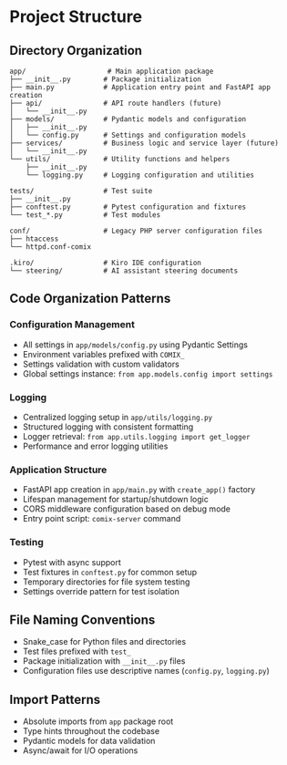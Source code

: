 # Project Structure

## Directory Organization

```
app/                    # Main application package
├── __init__.py        # Package initialization
├── main.py            # Application entry point and FastAPI app creation
├── api/               # API route handlers (future)
│   └── __init__.py
├── models/            # Pydantic models and configuration
│   ├── __init__.py
│   └── config.py      # Settings and configuration models
├── services/          # Business logic and service layer (future)
│   └── __init__.py
└── utils/             # Utility functions and helpers
    ├── __init__.py
    └── logging.py     # Logging configuration and utilities

tests/                 # Test suite
├── __init__.py
├── conftest.py        # Pytest configuration and fixtures
└── test_*.py          # Test modules

conf/                  # Legacy PHP server configuration files
├── htaccess
└── httpd.conf-comix

.kiro/                 # Kiro IDE configuration
└── steering/          # AI assistant steering documents
```

## Code Organization Patterns

### Configuration Management
- All settings in `app/models/config.py` using Pydantic Settings
- Environment variables prefixed with `COMIX_`
- Settings validation with custom validators
- Global settings instance: `from app.models.config import settings`

### Logging
- Centralized logging setup in `app/utils/logging.py`
- Structured logging with consistent formatting
- Logger retrieval: `from app.utils.logging import get_logger`
- Performance and error logging utilities

### Application Structure
- FastAPI app creation in `app/main.py` with `create_app()` factory
- Lifespan management for startup/shutdown logic
- CORS middleware configuration based on debug mode
- Entry point script: `comix-server` command

### Testing
- Pytest with async support
- Test fixtures in `conftest.py` for common setup
- Temporary directories for file system testing
- Settings override pattern for test isolation

## File Naming Conventions
- Snake_case for Python files and directories
- Test files prefixed with `test_`
- Package initialization with `__init__.py` files
- Configuration files use descriptive names (`config.py`, `logging.py`)

## Import Patterns
- Absolute imports from `app` package root
- Type hints throughout the codebase
- Pydantic models for data validation
- Async/await for I/O operations